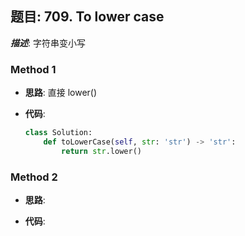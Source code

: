 ## 题目: 709. To lower case

***描述***: 字符串变小写

### Method 1

- **思路**: 直接 lower()

  

- **代码**:

  ```python
  class Solution:
      def toLowerCase(self, str: 'str') -> 'str':
          return str.lower()
  ```

  







### Method 2

- **思路**:

  

- **代码**:

  ```python 
  
  ```

  

